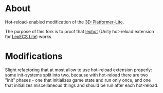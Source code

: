 # About

Hot-reload-enabled modification of the [3D-Platformer-Lite](https://github.com/supremestranger/3D-Platformer-Lite).

The purpose of this fork is to proof that [leohot](https://github.com/kkolyan/leohot) (Unity hot-reload extension for [LeoECS Lite](https://github.com/Leopotam/ecslite)) works.

# Modifications

Slight refactoring that at most allow to use hot-reload extension properly: some init-systems split into two, 
because with hot-reload there are two "init" phases - one that initializes game state and run only once, 
and one that initializes miscellaneous things and should be run after each hot-reload.
